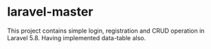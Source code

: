 # laravel-master
This project contains simple login, registration and CRUD operation in Laravel 5.8. Having implemented data-table also.

